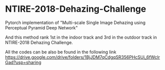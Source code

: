 # NTIRE-2018-Dehazing-Challenge
Pytorch implementation of "Multi-scale Single Image Dehazing using Perceptual Pyramid Deep Network"

And this method rank 1st in the indoor track and 3rd in the outdoor track in NTIRE-2018 Dehazing Challenge. 


All the codes can be also be found in the following link
https://drive.google.com/drive/folders/1BjJDM7qCdgqSR356PHcSUi_6fWclrGad?usp=sharing
